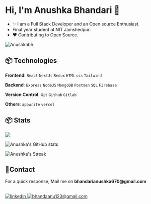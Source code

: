 

<!--Header Name-->
# Hi, I'm Anushka Bhandari 👋

<!--Start Intro-->               
- ✨ I am a Full Stack Developer and an Open source Enthusiast.
- Final year student at NIT Jamshedpur.
- ❤ Contributing to Open Source.

<!--End Intro-->

<p align="left"> <img src="https://komarev.com/ghpvc/?username=Anushkabh&label=Profile%20views&color=0e75b6&style=flat" alt="Anushkabh" /> </p>




<!--Languages and Tools Section-->       
<h2 align="left">📦 Technologies</h2> 
<p align="left">
<!-- <img width="500px"  src="https://skillicons.dev/icons?i=js,react,redux,tailwind,nodejs,express,mongo,mysql,html,css,appwrite,git,vscode,postman&perline=10"  /> -->
  
**Frontend**:
```React```
```NextJs```
```Redux```
```HTML```
```css```
```Tailwind```

**Backend**:
```Express```
```NodeJS```
```MongoDB```
```Postman```
```SQL```
```Firebase```

**Version Control**:
```Git```
```Github```
```Gitlab```

**Others**:
```appwrite```
```vercel```
</p>

<!--Github stats Table--> 
<h2 align="left">📦 Stats</h2> 

![](https://github-readme-stats.vercel.app/api/top-langs/?username=Anushkabh&theme=dark&hide_border=false&include_all_commits=true&count_private=true&layout=compact)

![Anushka's GitHub stats](https://github-readme-stats.vercel.app/api?username=Anushkabh&theme=dark&hide_border=false)

![Anushka's Streak](https://github-readme-streak-stats.herokuapp.com/?user=Anushkabh&theme=dark&hide_border=true)

<!--Contact Section--> 

<h2 align="left">🤝Contact</h2>
<p>For a quick response, Mail me on <strong>bhandarianushka670@gmail.com</strong></p>
<br />

  
 <a href="https://www.linkedin.com/in/anushka-bhandari-163278224" target="_blank">
<img src=https://img.shields.io/badge/linkedin-%231E77B5.svg?&style=for-the-badge&logo=linkedin&logoColor=white alt=linkedin style="margin-bottom: 5px;" />
</a>
  
<a href="mailto:bhandarianushka670@gmail.com" target="_blank">
<img src="https://img.shields.io/badge/Gmail-D14836?style=for-the-badge&logo=gmail&logoColor=white" alt=bhandaanu123@gmail.com mail style="margin-bottom: 5px;" />
</a>


</div>
